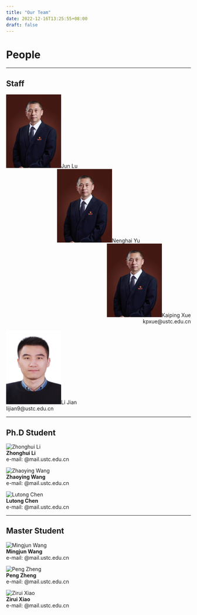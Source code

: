 ```yaml
---
title: "Our Team"
date: 2022-12-16T13:25:55+08:00
draft: false
---
```


# People  

***

## Staff

<div align="left">
    <img width="150px" height="200px" src="/images/lujun.png"/>Jun Lu
</div>

<div align="center">
    <img width="150px" height="200px" src="/images/lujun.png"/>Nenghai Yu
</div>

<div align="right">
    <img width="150px" height="200px" src="/images/lujun.png"/>Kaiping Xue<br>
    kpxue@ustc.edu.cn
</div>
<br>
<div align="left">
    <img width="150px" height="200px" src="/images/Photo-lijian.JPG"/>Li Jian<br>
    lijian9@ustc.edu.cn
</div>

***

## Ph.D Student

![Zhonghui Li](url)  
**Zhonghui Li**  
e-mail: @mail.ustc.edu.cn 

![Zhaoying Wang](url)  
**Zhaoying Wang**  
e-mail: @mail.ustc.edu.cn 

![Lutong Chen](url)  
**Lutong Chen**  
e-mail: @mail.ustc.edu.cn 

***

## Master Student 

![Mingjun Wang](url)  
**Mingjun Wang**  
e-mail: @mail.ustc.edu.cn 

![Peng Zheng](url)  
**Peng Zheng**  
e-mail: @mail.ustc.edu.cn 

![Zirui Xiao](url)  
**Zirui Xiao**  
e-mail: @mail.ustc.edu.cn 

